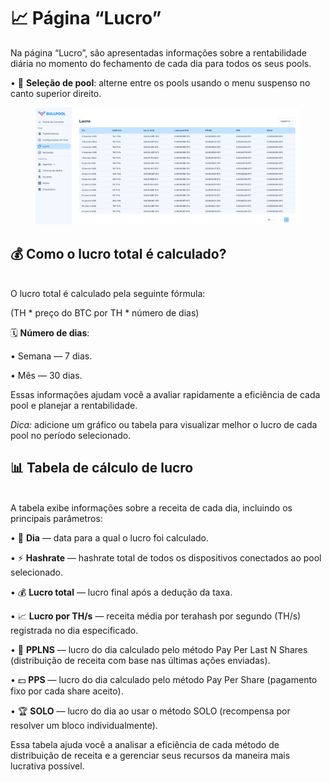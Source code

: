 # 📈 Página “Lucro”

Na página “Lucro”, são apresentadas informações sobre a rentabilidade diária no momento do fechamento de cada dia para todos os seus pools.

• 🔽 **Seleção de pool**: alterne entre os pools usando o menu suspenso no canto superior direito.

<figure><img src="../../.gitbook/assets/image (3).png" alt=""><figcaption></figcaption></figure>

## **💰 Como o lucro total é calculado?**

\
O lucro total é calculado pela seguinte fórmula:

(TH \* preço do BTC por TH \* número de dias)

🗓️ **Número de dias**:

• Semana — 7 dias.

• Mês — 30 dias.

Essas informações ajudam você a avaliar rapidamente a eficiência de cada pool e planejar a rentabilidade.

_Dica:_ adicione um gráfico ou tabela para visualizar melhor o lucro de cada pool no período selecionado.

## 📊 Tabela de cálculo de lucro

\
A tabela exibe informações sobre a receita de cada dia, incluindo os principais parâmetros:

• 📅 **Dia** — data para a qual o lucro foi calculado.

• ⚡ **Hashrate** — hashrate total de todos os dispositivos conectados ao pool selecionado.

• 💰 **Lucro total** — lucro final após a dedução da taxa.

• 📈 **Lucro por TH/s** — receita média por terahash por segundo (TH/s) registrada no dia especificado.

• 🔄 **PPLNS** — lucro do dia calculado pelo método Pay Per Last N Shares (distribuição de receita com base nas últimas ações enviadas).

• 💵 **PPS** — lucro do dia calculado pelo método Pay Per Share (pagamento fixo por cada share aceito).

• 🏆 **SOLO** — lucro do dia ao usar o método SOLO (recompensa por resolver um bloco individualmente).

Essa tabela ajuda você a analisar a eficiência de cada método de distribuição de receita e a gerenciar seus recursos da maneira mais lucrativa possível.
